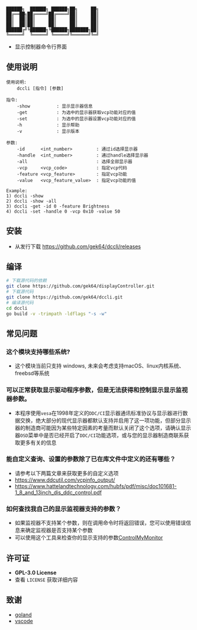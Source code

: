 ```
██████╗  ██████╗ ██████╗██╗     ██╗
██╔══██╗██╔════╝██╔════╝██║     ██║
██║  ██║██║     ██║     ██║     ██║
██║  ██║██║     ██║     ██║     ██║
██████╔╝╚██████╗╚██████╗███████╗██║
╚═════╝  ╚═════╝ ╚═════╝╚══════╝╚═╝
```

- 显示控制器命令行界面

## 使用说明
```
使用说明:                                                                 
    dccli [指令] [参数]                                        
                                                                       
指令:                                                               
    -show          : 显示显示器信息
    -get           : 为选中的显示器获取vcp功能对应的值
    -set           : 为选中的显示器设置vcp功能对应的值
    -h             : 显示帮助                                      
    -v             : 显示版本                                    
                                                                       
参数:                                                             
    -id      <int_number>         : 通过id选择显示器
    -handle  <int_number>         : 通过handle选择显示器
    -all                          : 选择全部显示器
    -vcp     <vcp_code>           : 指定vcp代码
    -feature <vcp_feature>        : 指定vcp功能
    -value   <vcp_feature_value>  : 指定vcp功能的值

Example:
1) dccli -show
2) dccli -show -all
3) dccli -get -id 0 -feature Brightness
4) dccli -set -handle 0 -vcp 0x10 -value 50
```


## 安装
- 从发行下载 https://github.com/gek64/dccli/releases

## 编译
```sh
# 下载源代码的依赖
git clone https://github.com/gek64/displayController.git
# 下载源代码
git clone https://github.com/gek64/dccli.git
# 编译源代码
cd dccli
go build -v -trimpath -ldflags "-s -w"
```

## 常见问题
### 这个模块支持哪些系统?
- 这个模块当前只支持 windows, 未来会考虑支持macOS、linux内核系统、freebsd等系统

### 可以正常获取显示驱动程序参数，但是无法获得和控制显示显示监视器参数。
- 本程序使用`vesa`在1998年定义的`DDC/CI`显示器通讯标准协议与显示器进行数据交换，绝大部分的现代显示器都默认支持并启用了这一项功能，但部分显示器的制造商可能因为某些特定因素的考量而默认关闭了这个选项，请确认显示器`OSD`菜单中是否已经开启了`DDC/CI`功能选项，或与您的显示器制造商联系获取更多有关的信息

### 能自定义查询、设置的参数除了已在库文件中定义的还有哪些？
- 请参考以下两篇文章来获取更多的自定义选项
- https://www.ddcutil.com/vcpinfo_output/
- https://www.hattelandtechnology.com/hubfs/pdf/misc/doc101681-1_8_and_13inch_dis_ddc_control.pdf

### 如何查找我自己的显示监视器支持的参数？
- 如果监视器不支持某个参数，则在调用命令时将返回错误，您可以使用错误信息来确定监视器是否支持某个参数
- 可以使用这个工具来检查你的显示支持的参数[ControlMyMonitor](https://www.nirsoft.net/utils/control_my_monitor.html)

## 许可证
- **GPL-3.0 License**
- 查看 `LICENSE` 获取详细内容

## 致谢
- [goland](https://www.jetbrains.com/go/)
- [vscode](https://code.visualstudio.com/)
